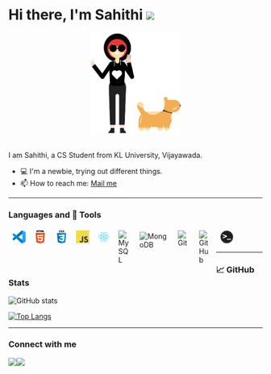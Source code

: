 # Hi there, I'm Sahithi <img src="https://raw.githubusercontent.com/MartinHeinz/MartinHeinz/master/wave.gif" width="30px">

<div align="center"> 
 <img src="header.svg" height = "200em"/> 
</div>
<br>


I am Sahithi, a CS Student from KL University, Vijayawada.
- 💻 I'm a newbie, trying out different things. 
- 📫 How to reach me:  [Mail me](mailto:sahithi2932@gmail.com "sahithi2932@gmail.com") 

---
### Languages and 🔧 Tools
<div>

<img align="left" alt="Visual Studio Code" width="26px" style="padding:5px 8px" src="https://raw.githubusercontent.com/github/explore/80688e429a7d4ef2fca1e82350fe8e3517d3494d/topics/visual-studio-code/visual-studio-code.png" />

<img align="left" alt="HTML5" width="26px" style="padding:5px 8px" src="https://raw.githubusercontent.com/github/explore/80688e429a7d4ef2fca1e82350fe8e3517d3494d/topics/html/html.png" />

<img align="left" alt="CSS3" width="26px" style="padding:5px 8px" src="https://raw.githubusercontent.com/github/explore/80688e429a7d4ef2fca1e82350fe8e3517d3494d/topics/css/css.png"/>

<img align="left" alt="JavaScript" width="26px" style="padding:5px 8px" src="https://raw.githubusercontent.com/github/explore/80688e429a7d4ef2fca1e82350fe8e3517d3494d/topics/javascript/javascript.png"/>

<img align="left" alt="React" width="26px" style="padding:5px 8px" src="https://raw.githubusercontent.com/github/explore/80688e429a7d4ef2fca1e82350fe8e3517d3494d/topics/react/react.png"/>

<img align="left" alt="MySQL" width="26px" style="padding:5px 8px" src="https://cdn-icons-png.flaticon.com/512/919/919836.png"/>

<img align="left" alt="MongoDB" width="60px" style="padding:8px 8px 5px 8px" src="https://webimages.mongodb.com/_com_assets/cms/kpo5kblefbjq79065-Horizontal_Default.svg?auto=format%252Ccompress" />

<img align="left" alt="Git" width="26px" style="padding:5px 8px" src="https://cdn-icons-png.flaticon.com/512/2111/2111288.png" />

<img align="left" alt="GitHub" width="26px" style="padding:5px 8px" src="https://cdn-icons-png.flaticon.com/512/889/889111.png" />

<img align="left" alt="Terminal" width="26px" style="padding:5px 8px" src="https://raw.githubusercontent.com/github/explore/80688e429a7d4ef2fca1e82350fe8e3517d3494d/topics/terminal/terminal.png" />

<br><br>
<div>


---
### &#x1f4c8; GitHub Stats

![ GitHub stats](https://github-readme-stats.vercel.app/api?username=sahithi2932&show_icons=true&theme=radical)


[![Top Langs](https://github-readme-stats.vercel.app/api/top-langs/?username=sahithi2932&layout=compact&theme=radical)](https://github.com/sahithi2932/github-readme-stats)

---

### Connect with me

<div align="center">

[<img align="left" src="https://img.shields.io/badge/linkedin-%231E77B5.svg?&style=for-the-badge&logo=linkedin&logoColor=white">][linkedin]

[<img align="left" src="https://img.shields.io/badge/github-%2324292e.svg?&style=for-the-badge&logo=github&logoColor=white">][github]


</div>

<!-- Links -->
[github]: https://github.com/sahithi2932 "github.com/sahithi2932" 
[linkedin]: https://linkedin.com/in/sahithi-chundru "linkedin.com/in/sahithi-chundru"
